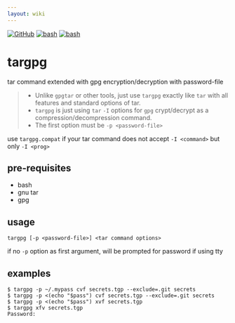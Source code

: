 ```yaml
---
layout: wiki
---
```

<style>
.container {                                                                                      max-width: 1300px;
}
</style>
[![GitHub](https://img.shields.io/badge/GitHub-joknarf%2Ftargpg-black?logo=github)](https://github.com/joknarf/targpg)
[![bash](https://img.shields.io/badge/shell-bash%20-blue.svg)]()
[![bash](https://img.shields.io/badge/OS-Linux%20|%20macOS%20|%20SunOS%20...-blue.svg)]()

# targpg
tar command extended with gpg encryption/decryption with password-file

> * Unlike `gpgtar` or other tools, just use `targpg` exactly like `tar` with all features and standard options of tar.  
> * `targpg` is just using `tar` `-I` options for `gpg` crypt/decrypt as a compression/decompression command.
> * The first option must be `-p <password-file>`

use `targpg.compat` if your tar command does not accept `-I <command>` but only `-I <prog>`

## pre-requisites

* bash
* gnu tar
* gpg

## usage

```
targpg [-p <password-file>] <tar command options>
```
if no `-p` option as first argument, will be prompted for password if using tty

## examples

```
$ targpg -p ~/.mypass cvf secrets.tgp --exclude=.git secrets
$ targpg -p <(echo "$pass") cvf secrets.tgp --exclude=.git secrets 
$ targpg -p <(echo "$pass") xvf secrets.tgp
$ targpg xfv secrets.tgp
Password:
```
